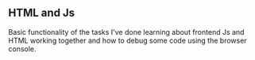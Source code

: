 <h2>HTML and Js</h2>

<p>Basic functionality of the tasks I've done learning about frontend Js and HTML working together and how to debug some code using the browser console.</p>
